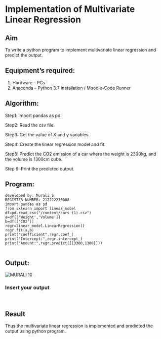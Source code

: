 # Implementation of Multivariate Linear Regression
## Aim
To write a python program to implement multivariate linear regression and predict the output.
## Equipment’s required:
1.	Hardware – PCs
2.	Anaconda – Python 3.7 Installation / Moodle-Code Runner
## Algorithm:
Step1: import pandas as pd.

Step2: Read the csv file.

Step3: Get the value of X and y variables.

Step4: Create the linear regression model and fit.

Step5: Predict the CO2 emission of a car where the weight is 2300kg, and the volume is 1300cm cube.

Step 6: Print the predicted output.
## Program:
```
developed by: Murali S 
REGISTER NUMBER: 212222230088
import pandas as pd
from sklearn import linear_model
df=pd.read_csv("/content/cars (1).csv")
a=df[['Weight','Volume']]
b=df[['CO2']]
regr=linear_model.LinearRegression()
regr.fit(a,b)
print("coefficient",regr.coef_)
print("Intercept:",regr.intercept_)
print("Amount:",regr.predict([[3300,1300]]))


```
## Output:
![MURALI 10](https://github.com/MURALI22008445/Multivariate-Linear-Regression/assets/119643767/33feca83-bc71-4417-a167-cd235ca3505e)

### Insert your output

<br>

## Result
Thus the multivariate linear regression is implemented and predicted the output using python program.
